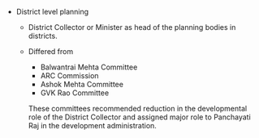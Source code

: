 -  District level planning
	-  District Collector or Minister as head of the planning bodies in districts.
	-  Differed from 
		-  Balwantrai Mehta Committee
		-  ARC Commission
		-  Ashok Mehta Committee
		-  GVK Rao Committee

		These committees recommended reduction in the developmental role of the District Collector and assigned major role to Panchayati Raj in the development administration.